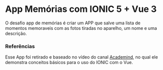 # App Memórias com IONIC 5 + Vue 3 

O desafio app de memórias é criar um APP que salve uma lista de momentos memoraveis com as fotos tiradas no aparelho, um nome e uma descrição.


### Referências

Esse App foi retirado e baseado no vídeo do canal  [Academind](https://www.youtube.com/watch?v=mQ4zmFy4d7Y&ab_channel=Academind), no qual ele demonstra conceitos básicos para o uso do IONIC com o Vue.
